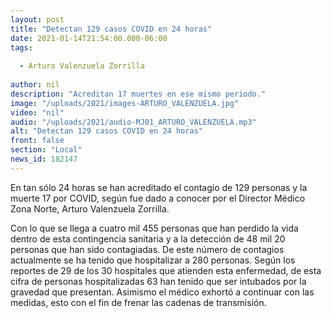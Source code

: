```yaml
---
layout: post
title: "Detectan 129 casos COVID en 24 horas"
date: 2021-01-14T21:54:00.000-06:00
tags:
  
  - Arturo Valenzuela Zorrilla
  
author: nil
description: "Acreditan 17 muertes en ese mismo periodo."
image: "/uploads/2021/images-ARTURO_VALENZUELA.jpg"
video: "nil"
audio: "/uploads/2021/audio-MJ01_ARTURO_VALENZUELA.mp3"
alt: "Detectan 129 casos COVID en 24 horas"
front: false
section: "Local"
news_id: 182147
---
```


En tan sólo 24 horas se han acreditado el contagio de 129 personas y la muerte 17 por COVID, según fue dado a conocer por el Director Médico Zona Norte, Arturo Valenzuela Zorrilla. 

Con lo que se llega a cuatro mil 455 personas que han perdido la vida dentro de esta contingencia sanitaria y a la detección de 48 mil 20 personas que han sido contagiadas. De este número de contagios actualmente se ha tenido que hospitalizar a 280 personas.
Según los reportes de 29 de los 30 hospitales que atienden esta enfermedad, de esta cifra de personas hospitalizadas 63 han tenido que ser intubados por la gravedad que presentan. Asimismo el médico exhortó a continuar con las medidas, esto con el fin de frenar las cadenas de transmisión.